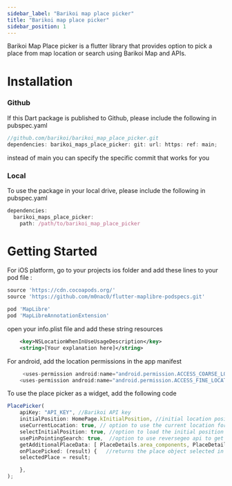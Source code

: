 ```yaml
---
sidebar_label: "Barikoi map place picker"
title: "Barikoi map place picker"
sidebar_position: 1
---
```


<head>
  <title>Barikoi Documentation</title>
</head>

Barikoi Map Place picker is a flutter library that provides option to pick a place from map location or search using Barikoi Map and APIs.

# Installation

<h3>Github</h3>
If this Dart package is published to Github, please include the following in pubspec.yaml

```js
//github.com/barikoi/barikoi_map_place_picker.git
dependencies: barikoi_maps_place_picker: git: url: https: ref: main;
```

instead of main you can specify the specific commit that works for you

<h3>Local</h3>
To use the package in your local drive, please include the following in pubspec.yaml

```js
dependencies:
  barikoi_maps_place_picker:
    path: /path/to/barikoi_map_place_picker
```

# Getting Started

For iOS platform, go to your projects ios folder and add these lines to your pod file :

```js
source 'https://cdn.cocoapods.org/'
source 'https://github.com/m0nac0/flutter-maplibre-podspecs.git'

pod 'MapLibre'
pod 'MapLibreAnnotationExtension'
```

open your info.plist file and add these string resources

```xml ...
    <key>NSLocationWhenInUseUsageDescription</key>
    <string>[Your explanation here]</string>
```

For android, add the location permissions in the app manifest

```js
     <uses-permission android:name="android.permission.ACCESS_COARSE_LOCATION"/>
    <uses-permission android:name="android.permission.ACCESS_FINE_LOCATION"/>
```

To use the place picker as a widget, add the following code

```js
PlacePicker(
    apiKey: "API_KEY", //Barikoi API key
    initialPosition: HomePage.kInitialPosition, //initial location position to start the map with
    useCurrentLocation: true, // option to use the current location for picking a place, true by default
    selectInitialPosition: true, //option to load the initial position to start the map with
    usePinPointingSearch: true,  //option to use reversegeo api to get place from location point, default value is true
    getAdditionalPlaceData: [ PlaceDetails.area_components, PlaceDetails.addr_components, PlaceDetails.district ] //option to retrive addtional place data, will count extra api calls
    onPlacePicked: (result) {   //returns the place object selected in the place picker
    selectedPlace = result;

    },
);
```
